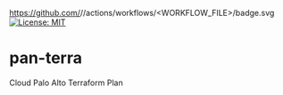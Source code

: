 https://github.com/<OWNER>/<REPOSITORY>/actions/workflows/<WORKFLOW_FILE>/badge.svg
[![License: MIT](https://img.shields.io/badge/License-MIT-yellow.svg)](https://opensource.org/licenses/MIT)
# pan-terra
Cloud Palo Alto Terraform Plan
